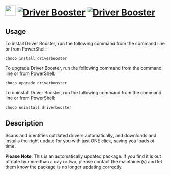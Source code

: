 ﻿# <img src="https://cdn.jsdelivr.net/gh/mkevenaar/chocolatey-packages@67806fe7af712974358b5cae3b59ce3cfbbd1c0a/icons/driverbooster.png" width="32" height="32"/> [![Driver Booster](https://img.shields.io/chocolatey/v/driverbooster.svg?label=Driver+Booster)](https://chocolatey.org/packages/driverbooster) [![Driver Booster](https://img.shields.io/chocolatey/dt/driverbooster.svg)](https://chocolatey.org/packages/driverbooster)

## Usage
To install Driver Booster, run the following command from the command line or from PowerShell:
```powershell
choco install driverbooster
```

To upgrade Driver Booster, run the following command from the command line or from PowerShell:
```powershell
choco upgrade driverbooster
```

To uninstall Driver Booster, run the following command from the command line or from PowerShell:
```powershell
choco uninstall driverbooster
```

## Description
Scans and identifies outdated drivers automatically, and downloads and installs the right update for you with just ONE click, saving you loads of time.

**Please Note**: This is an automatically updated package. If you find it is
out of date by more than a day or two, please contact the maintainer(s) and
let them know the package is no longer updating correctly.


